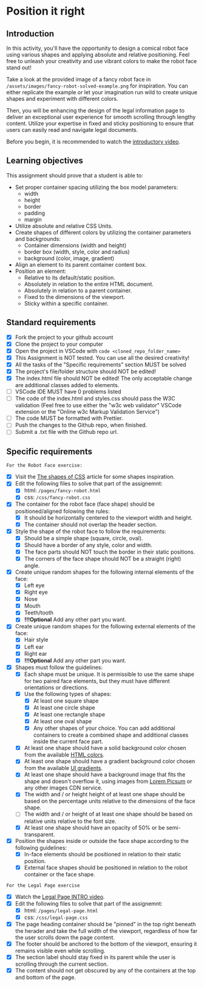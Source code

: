 # Position it right

## Introduction

In this activity, you'll have the opportunity to design a comical robot face using various shapes and applying absolute and relative positioning. Feel free to unleash your creativity and use vibrant colors to make the robot face stand out!

Take a look at the provided image of a fancy robot face in `/assets/images/fancy-robot-solved-example.png` for inspiration. You can either replicate the example or let your imagination run wild to create unique shapes and experiment with different colors.

Then, you will be enhancing the design of the legal information page to deliver an exceptional user experience for smooth scrolling through lengthy content. Utilize your expertise in fixed and sticky positioning to ensure that users can easily read and navigate legal documents.

Before you begin, it is recommended to watch the [introductory video](https://www.loom.com/share/3c655c8a97ce4783a4698d7968c03c33?sid=c05fcac8-f559-4de4-9ccd-6f167be3d6bd).

## Learning objectives

This assignment should prove that a student is able to:

- Set proper container spacing utilizing the box model parameters:
  - width
  - height
  - border
  - padding
  - margin
- Utilize absolute and relative CSS Units.
- Create shapes of different colors by utilizing the container parameters and backgrounds:
  - Container dimensions (width and height)
  - border box (width, style, color and radius)
  - background (color, image, gradient)
- Align an element to its parent container content box.
- Position an element:
  - Relative to its default/static position.
  - Absolutely in relation to the entire HTML document.
  - Absolutely in relation to a parent container.
  - Fixed to the dimensions of the viewport.
  - Sticky within a specific container.

## Standard requirements

- [x] Fork the project to your github account
- [x] Clone the project to your computer
- [x] Open the project in VSCode with `code <cloned_repo_folder_name>`
- [x] This Assignment is NOT tested. You can use all the desired creativity!
- [x] All the tasks of the "Specific requirements" section MUST be solved
- [x] The project's file/folder structure should NOT be edited!
- [x] The index.html file should NOT be edited! The only acceptable change are additional classes added to elements.
- [ ] VSCode IDE MUST have 0 problems listed
- [ ] The code of the index.html and styles.css should pass the W3C validation (Feel free to use either the "w3c web validator" VSCode extension or the "Online w3c Markup Validation Service")
- [ ] The code MUST be formatted with Prettier.
- [ ] Push the changes to the Github repo, when finished.
- [ ] Submit a .txt file with the Github repo url.

## Specific requirements

`For the Robot Face exercise:`

- [x] Visit the [The shapes of CSS](https://css-tricks.com/the-shapes-of-css/) article for some shapes inspiration.
- [x] Edit the following files to solve that part of the assignemnt:
  - [x] html: `/pages/fancy-robot.html`
  - [x] css: `/css/fancy-robot.css`
- [x] The container for the robot face (face shape) should be positioned/aligned folowing the rules:
  - [x] It should be horizontally centered to the viewport width and height.
  - [x] The container should not overlap the header section.
- [x] Style the shape of the robot face to follow the requirements:
  - [x] Should be a simple shape (square, circle, oval).
  - [x] Should have a border of any style, color and width.
  - [x] The face parts should NOT touch the border in their static positions.
  - [x] The corners of the face shape should NOT be a straight (right) angle.
- [x] Create unique random shapes for the following internal elements of the face:
  - [x] Left eye
  - [x] Right eye
  - [x] Nose
  - [x] Mouth
  - [x] Teeth/tooth
  - [x] **!!!Optional** Add any other part you want.
- [x] Create unique random shapes for the following external elements of the face:
  - [x] Hair style
  - [x] Left ear
  - [x] Right ear
  - [x] **!!!Optional** Add any other part you want.
- [x] Shapes must follow the guidelines:
  - [x] Each shape must be unique. It is permissible to use the same shape for two paired face elements, but they must have different orientations or directions.
  - [x] Use the following types of shapes:
    - [x] At least one square shape
    - [x] At least one circle shape
    - [x] At least one rectangle shape
    - [x] At least one oval shape
    - [x] Any other shapes of your choice. You can add additional containers to create a combined shape and additional classes inside the current face part.
  - [x] At least one shape should have a solid background color chosen from the available [HTML colors](https://www.w3schools.com/html/html_colors.asp).
  - [x] At least one shape should have a gradient background color chosen from the available [UI gradients](https://uigradients.com/).
  - [x] At least one shape should have a background image that fits the shape and doesn't overflow it, using images from [Lorem Picsum](https://picsum.photos/) or any other images CDN service.
  - [x] The width and / or height height of at least one shape should be based on the percentage units relative to the dimensions of the face shape.
  - [ ] The width and / or height of at least one shape should be based on relative units relative to the font size.
  - [x] At least one shape should have an opacity of 50% or be semi-transparent.
- [x] Position the shapes inside or outside the face shape according to the following guidelines:
  - [x] In-face elements should be positioned in relation to their static position.
  - [x] External face shapes should be positioned in relation to the robot container or the face shape.

`For the Legal Page exercise`

- [x] Watch the [Legal Page INTRO video](https://www.loom.com/share/3c655c8a97ce4783a4698d7968c03c33?sid=b776b29f-cecb-4cc7-8663-7c3f1722f190).
- [x] Edit the following files to solve that part of the assignemnt:
  - [x] html: `/pages/legal-page.html`
  - [x] css: `/css/legal-page.css`
- [x] The page heading container should be "pinned" in the top right beneath the herader and take the full width of the viewport, regardless of how far the user scrolls down the page content.
- [x] The footer should be anchored to the bottom of the viewport, ensuring it remains visible even while scrolling.
- [x] The section label should stay fixed in its parent while the user is scrolling through the current section.
- [x] The content should not get obscured by any of the containers at the top and bottom of the page.
